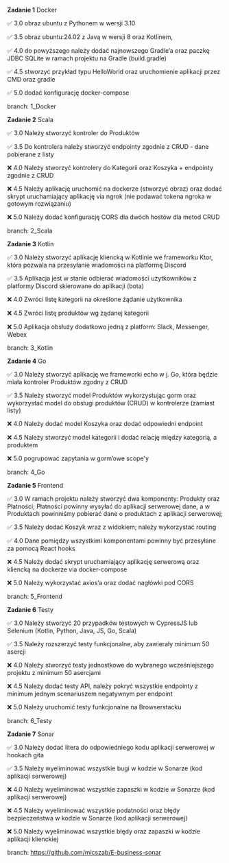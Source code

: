 **Zadanie 1** Docker

:white_check_mark: 3.0 obraz ubuntu z Pythonem w wersji 3.10

:white_check_mark: 3.5 obraz ubuntu:24.02 z Javą w wersji 8 oraz Kotlinem,

:white_check_mark: 4.0 do powyższego należy dodać najnowszego Gradle’a oraz paczkę JDBC SQLite w ramach projektu na Gradle (build.gradle)

:white_check_mark: 4.5 stworzyć przykład typu HelloWorld oraz uruchomienie aplikacji przez CMD oraz gradle

:white_check_mark: 5.0 dodać konfigurację docker-compose

branch: 1_Docker 


**Zadanie 2** Scala

:white_check_mark: 3.0 Należy stworzyć kontroler do Produktów

:white_check_mark: 3.5 Do kontrolera należy stworzyć endpointy zgodnie z CRUD - dane pobierane z listy

:x: 4.0 Należy stworzyć kontrolery do Kategorii oraz Koszyka + endpointy zgodnie z CRUD

:x: 4.5 Należy aplikację uruchomić na dockerze (stworzyć obraz) oraz dodać skrypt uruchamiający aplikację via ngrok (nie podawać tokena ngroka w gotowym rozwiązaniu)

:x: 5.0 Należy dodać konfigurację CORS dla dwóch hostów dla metod CRUD

branch: 2_Scala


**Zadanie 3** Kotlin

:white_check_mark: 3.0 Należy stworzyć aplikację kliencką w Kotlinie we frameworku Ktor, która pozwala na przesyłanie wiadomości na platformę Discord

:white_check_mark: 3.5 Aplikacja jest w stanie odbierać wiadomości użytkowników z platformy Discord skierowane do aplikacji (bota)

:x: 4.0 Zwróci listę kategorii na określone żądanie użytkownika

:x: 4.5 Zwróci listę produktów wg żądanej kategorii

:x: 5.0 Aplikacja obsłuży dodatkowo jedną z platform: Slack, Messenger, Webex

branch: 3_Kotlin


**Zadanie 4** Go

:white_check_mark: 3.0 Należy stworzyć aplikację we frameworki echo w j. Go, która będzie
miała kontroler Produktów zgodny z CRUD

:white_check_mark: 3.5 Należy stworzyć model Produktów wykorzystując gorm oraz
wykorzystać model do obsługi produktów (CRUD) w kontrolerze (zamiast
listy)

:x: 4.0 Należy dodać model Koszyka oraz dodać odpowiedni endpoint

:x: 4.5 Należy stworzyć model kategorii i dodać relację między kategorią,
a produktem

:x: 5.0 pogrupować zapytania w gorm’owe scope'y

branch: 4_Go


**Zadanie 5** Frontend

:white_check_mark: 3.0 W ramach projektu należy stworzyć dwa komponenty: Produkty oraz
Płatności; Płatności powinny wysyłać do aplikacji serwerowej dane, a w
Produktach powinniśmy pobierać dane o produktach z aplikacji
serwerowej;

:white_check_mark: 3.5 Należy dodać Koszyk wraz z widokiem; należy wykorzystać routing

:white_check_mark: 4.0 Dane pomiędzy wszystkimi komponentami powinny być przesyłane za
pomocą React hooks

:x: 4.5 Należy dodać skrypt uruchamiający aplikację serwerową oraz
kliencką na dockerze via docker-compose

:x: 5.0 Należy wykorzystać axios’a oraz dodać nagłówki pod CORS

branch: 5_Frontend


**Zadanie 6** Testy

:white_check_mark: 3.0 Należy stworzyć 20 przypadków testowych w CypressJS lub Selenium
(Kotlin, Python, Java, JS, Go, Scala)

:white_check_mark: 3.5 Należy rozszerzyć testy funkcjonalne, aby zawierały minimum 50
asercji

:x: 4.0 Należy stworzyć testy jednostkowe do wybranego wcześniejszego
projektu z minimum 50 asercjami

:x: 4.5 Należy dodać testy API, należy pokryć wszystkie endpointy z
minimum jednym scenariuszem negatywnym per endpoint

:x: 5.0 Należy uruchomić testy funkcjonalne na Browserstacku

branch: 6_Testy

**Zadanie 7** Sonar

:white_check_mark: 3.0 Należy dodać litera do odpowiedniego kodu aplikacji serwerowej w
hookach gita

:white_check_mark: 3.5 Należy wyeliminować wszystkie bugi w kodzie w Sonarze (kod
aplikacji serwerowej)

:x: 4.0 Należy wyeliminować wszystkie zapaszki w kodzie w Sonarze (kod
aplikacji serwerowej)

:x: 4.5 Należy wyeliminować wszystkie podatności oraz błędy bezpieczeństwa
w kodzie w Sonarze (kod aplikacji serwerowej)

:x: 5.0 Należy wyeliminować wszystkie błędy oraz zapaszki w kodzie
aplikacji klienckiej

branch: https://github.com/micszab/E-business-sonar
